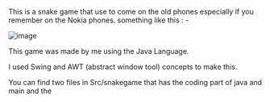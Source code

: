 This is a snake game that use to come on the old phones especially if you remember on the Nokia phones. something like this : - 




![image](https://github.com/HKPARIKH/SnakeGame/assets/90847022/9b95337f-649d-45cf-9294-8d3c84bb7083)


This game was made by me using the Java Language.

I used Swing and AWT (abstract window tool) concepts to make this.

You can find two files in Src/snakegame that has the coding part of java and main
and the 
